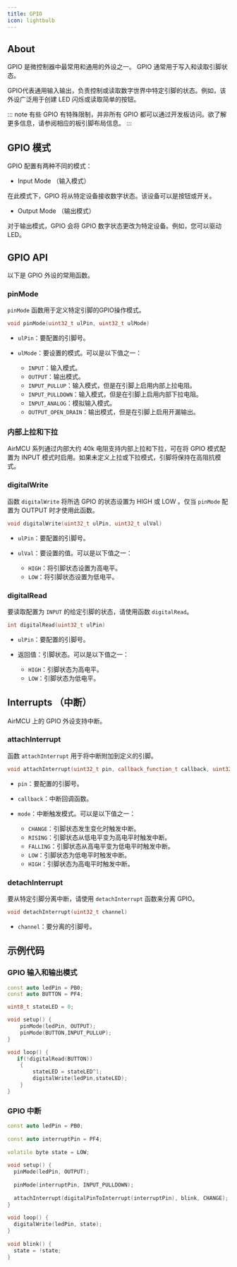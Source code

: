 ```yaml
---
title: GPIO
icon: lightbulb
---
```


## About

GPIO 是微控制器中最常用和通用的外设之一。 GPIO 通常用于写入和读取引脚状态。

GPIO代表通用输入输出，负责控制或读取数字世界中特定引脚的状态。例如，该外设广泛用于创建 LED 闪烁或读取简单的按钮。

::: note
有些 GPIO 有特殊限制，并非所有 GPIO 都可以通过开发板访问。欲了解更多信息，请参阅相应的板引脚布局信息。
:::

## GPIO 模式

GPIO 配置有两种不同的模式：

- Input Mode （输入模式）

在此模式下，GPIO 将从特定设备接收数字状态。该设备可以是按钮或开关。

- Output Mode （输出模式）

对于输出模式，GPIO 会将 GPIO 数字状态更改为特定设备。例如，您可以驱动 LED。

## GPIO API

以下是 GPIO 外设的常用函数。

### pinMode

`pinMode` 函数用于定义特定引脚的GPIO操作模式。

```cpp
void pinMode(uint32_t ulPin, uint32_t ulMode)
```

- `ulPin`：要配置的引脚号。
- `ulMode`：要设置的模式。可以是以下值之一：

  - `INPUT`：输入模式。
  - `OUTPUT`：输出模式。
  - `INPUT_PULLUP`：输入模式，但是在引脚上启用内部上拉电阻。
  - `INPUT_PULLDOWN`：输入模式，但是在引脚上启用内部下拉电阻。
  - `INPUT_ANALOG`：模拟输入模式。
  - `OUTPUT_OPEN_DRAIN`：输出模式，但是在引脚上启用开漏输出。

### 内部上拉和下拉

AirMCU 系列通过内部大约 40k 电阻支持内部上拉和下拉，可在将 GPIO 模式配置为 INPUT 模式时启用。如果未定义上拉或下拉模式，引脚将保持在高阻抗模式。

### digitalWrite

函数 `digitalWrite` 将所选 GPIO 的状态设置为 HIGH 或 LOW 。仅当 `pinMode` 配置为 OUTPUT 时才使用此函数。

```cpp
void digitalWrite(uint32_t ulPin, uint32_t ulVal)
```

- `ulPin`：要配置的引脚号。
- `ulVal`：要设置的值。可以是以下值之一：

  - `HIGH`：将引脚状态设置为高电平。
  - `LOW`：将引脚状态设置为低电平。

### digitalRead

要读取配置为 `INPUT` 的给定引脚的状态，请使用函数 `digitalRead`。

```cpp
int digitalRead(uint32_t ulPin)
```

- `ulPin`：要配置的引脚号。
- 返回值：引脚状态。可以是以下值之一：

  - `HIGH`：引脚状态为高电平。
  - `LOW`：引脚状态为低电平。

## Interrupts （中断）

AirMCU 上的 GPIO 外设支持中断。

### attachInterrupt

函数 `attachInterrupt` 用于将中断附加到定义的引脚。

```cpp
void attachInterrupt(uint32_t pin, callback_function_t callback, uint32_t mode)
```

- `pin`：要配置的引脚号。
- `callback`：中断回调函数。
- `mode`：中断触发模式。可以是以下值之一：

  - `CHANGE`：引脚状态发生变化时触发中断。
  - `RISING`：引脚状态从低电平变为高电平时触发中断。
  - `FALLING`：引脚状态从高电平变为低电平时触发中断。
  - `LOW`：引脚状态为低电平时触发中断。
  - `HIGH`：引脚状态为高电平时触发中断。

### detachInterrupt

要从特定引脚分离中断，请使用 `detachInterrupt` 函数来分离 GPIO。

```cpp
void detachInterrupt(uint32_t channel)
```

- `channel`：要分离的引脚号。

## 示例代码

### GPIO 输入和输出模式

```cpp
const auto ledPin = PB0;
const auto BUTTON = PF4;

uint8_t stateLED = 0;

void setup() {
    pinMode(ledPin, OUTPUT);
    pinMode(BUTTON,INPUT_PULLUP);
}

void loop() {
   if(!digitalRead(BUTTON))
    {
        stateLED = stateLED^1;
        digitalWrite(ledPin,stateLED);
    }
}
```

### GPIO 中断

```cpp
const auto ledPin = PB0;
 
const auto interruptPin = PF4;  
 
volatile byte state = LOW;
 
void setup() {
  pinMode(ledPin, OUTPUT);
 
  pinMode(interruptPin, INPUT_PULLDOWN); 
 
  attachInterrupt(digitalPinToInterrupt(interruptPin), blink, CHANGE);
}
 
void loop() {
  digitalWrite(ledPin, state);
}
 
void blink() {
  state = !state;
}
```
